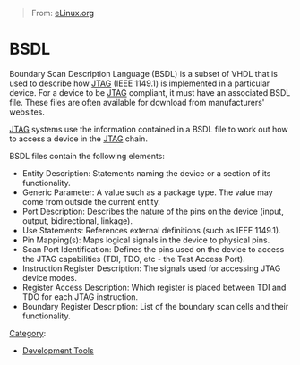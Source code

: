 > From: [eLinux.org](http://eLinux.org/BSDL "http://eLinux.org/BSDL")


# BSDL



Boundary Scan Description Language (BSDL) is a subset of VHDL that is
used to describe how [JTAG](http://eLinux.org/JTAG "JTAG") (IEEE 1149.1) is implemented
in a particular device. For a device to be [JTAG](http://eLinux.org/JTAG "JTAG")
compliant, it must have an associated BSDL file. These files are often
available for download from manufacturers' websites.

[JTAG](http://eLinux.org/JTAG "JTAG") systems use the information contained in a BSDL
file to work out how to access a device in the [JTAG](http://eLinux.org/JTAG "JTAG")
chain.

BSDL files contain the following elements:

-   Entity Description: Statements naming the device or a section of its
    functionality.
-   Generic Parameter: A value such as a package type. The value may
    come from outside the current entity.
-   Port Description: Describes the nature of the pins on the device
    (input, output, bidirectional, linkage).
-   Use Statements: References external definitions (such as IEEE
    1149.1).
-   Pin Mapping(s): Maps logical signals in the device to physical pins.
-   Scan Port Identification: Defines the pins used on the device to
    access the JTAG capabilities (TDI, TDO, etc - the Test Access Port).
-   Instruction Register Description: The signals used for accessing
    JTAG device modes.
-   Register Access Description: Which register is placed between TDI
    and TDO for each JTAG instruction.
-   Boundary Register Description: List of the boundary scan cells and
    their functionality.


[Category](http://eLinux.org/Special:Categories "Special:Categories"):

-   [Development
    Tools](http://eLinux.org/Category:Development_Tools "Category:Development Tools")

